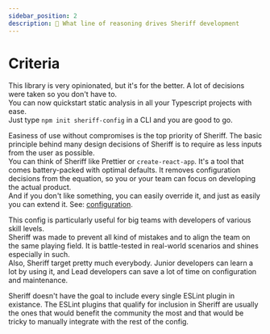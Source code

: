 ```yaml
---
sidebar_position: 2
description: 🎯 What line of reasoning drives Sheriff development
---
```


# Criteria

This library is very opinionated, but it's for the better. A lot of decisions were taken so you don't have to.<br />
You can now quickstart static analysis in all your Typescript projects with ease. <br />
Just type `npm init sheriff-config` in a CLI and you are good to go.

Easiness of use without compromises is the top priority of Sheriff. The basic principle behind many design decisions of Sheriff is to require as less inputs from the user as possible. <br />
You can think of Sheriff like Prettier or `create-react-app`. It's a tool that comes battery-packed with optimal defaults. It removes configuration decisions from the equation, so you or your team can focus on developing the actual product.<br />
And if you don't like something, you can easily override it, and just as easily you can extend it. See: [configuration](../configuration.mdx).

This config is particularly useful for big teams with developers of various skill levels.<br />
Sheriff was made to prevent all kind of mistakes and to align the team on the same playing field. It is battle-tested in real-world scenarios and shines especially in such.<br />
Also, Sheriff target pretty much everybody. Junior developers can learn a lot by using it, and Lead developers can save a lot of time on configuration and maintenance.

Sheriff doesn't have the goal to include every single ESLint plugin in existance. The ESLint plugins that qualify for inclusion in Sheriff are usually the ones that would benefit the community the most and that would be tricky to manually integrate with the rest of the config.
